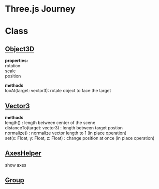 # Three.js Journey

# Class
## [Object3D](https://threejs.org/docs/#api/en/core/Object3D)


__properties:__  
    rotation  
    scale  
    position  

__methods__  
    looAt(target: vector3): rotate object to face the target 
    
## [Vector3](https://threejs.org/docs/#api/en/math/Vector3)

__methods__  
    length() : length between center of the scene  
    distanceTo(target: vector3) : length between target postion  
    normalize() : normalize vector length to 1 (in place operation)  
    set(x: Float, y: Float, z: Float) : change position at once (in place operation)  


## [AxesHelper](https://threejs.org/docs/#api/en/helpers/AxesHelper)


show axes 

## [Group](https://threejs.org/docs/#api/en/objects/Group)




